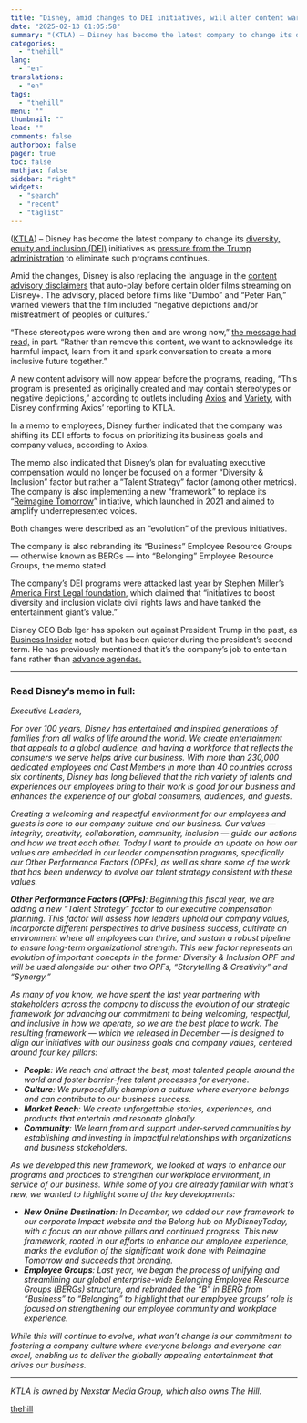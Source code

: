 ```yaml
---
title: "Disney, amid changes to DEI initiatives, will alter content warning ahead of ‘Peter Pan,’ ‘Dumbo’ and other older films"
date: "2025-02-13 01:05:58"
summary: "(KTLA) – Disney has become the latest company to change its diversity, equity and inclusion (DEI) initiatives as pressure from the Trump administration to eliminate such programs continues. Amid the changes, Disney is also replacing the language in the content advisory disclaimers that auto-play before certain older films streaming on..."
categories:
  - "thehill"
lang:
  - "en"
translations:
  - "en"
tags:
  - "thehill"
menu: ""
thumbnail: ""
lead: ""
comments: false
authorbox: false
pager: true
toc: false
mathjax: false
sidebar: "right"
widgets:
  - "search"
  - "recent"
  - "taglist"
---
```


([KTLA](https://ktla.com/entertainment/disney-to-change-content-warning-ahead-of-peter-pan-dumbo-and-other-older-films-amid-changes-to-dei-initiatives/)) – Disney has become the latest company to change its [diversity, equity and inclusion (DEI)](https://thehill.com/homenews/ap/ap-business/ap-which-us-companies-are-pulling-back-on-diversity-initiatives-2/) initiatives as [pressure from the Trump administration](https://thehill.com/business/5103287-trump-dei-corporations-diversity-inclusion/) to eliminate such programs continues.

Amid the changes, Disney is also replacing the language in the [content advisory disclaimers](https://variety.com/2025/film/news/disney-changes-content-warnings-dei-strategy-shift-1236304091/) that auto-play before certain older films streaming on Disney+. The advisory, placed before films like “Dumbo” and “Peter Pan,” warned viewers that the film included “negative depictions and/or mistreatment of peoples or cultures.”

“These stereotypes were wrong then and are wrong now,” [the message had read,](https://thehill.com/changing-america/enrichment/arts-culture/535677-disney-acknowledges-racist-content-in-peter-pan/) in part. “Rather than remove this content, we want to acknowledge its harmful impact, learn from it and spark conversation to create a more inclusive future together.”

A new content advisory will now appear before the programs, reading, “This program is presented as originally created and may contain stereotypes or negative depictions,” according to outlets including [Axios](https://www.axios.com/2025/02/11/disney-dei-changes-trump-era) and [Variety](https://variety.com/2025/film/news/disney-changes-content-warnings-dei-strategy-shift-1236304091/), with Disney confirming Axios’ reporting to KTLA.

In a memo to employees, Disney further indicated that the company was shifting its DEI efforts to focus on prioritizing its business goals and company values, according to Axios.

The memo also indicated that Disney’s plan for evaluating executive compensation would no longer be focused on a former “Diversity & Inclusion” factor but rather a “Talent Strategy” factor (among other metrics). The company is also implementing a new “framework” to replace its “[Reimagine Tomorrow](https://thehill.com/changing-america/enrichment/arts-culture/535908-in-major-new-move-disney-to-erase-negative/)” initiative, which launched in 2021 and aimed to amplify underrepresented voices.

Both changes were described as an “evolution” of the previous initiatives.

The company is also rebranding its “Business” Employee Resource Groups — otherwise known as BERGs — into “Belonging” Employee Resource Groups, the memo stated.

The company’s DEI programs were attacked last year by Stephen Miller’s [America First Legal foundation](https://aflegal.org/disneys-dei-efforts-targeted-by-trump-aides-legal-group-amid-proxy-fight/), which claimed that “initiatives to boost diversity and inclusion violate civil rights laws and have tanked the entertainment giant’s value.”

Disney CEO Bob Iger has spoken out against President Trump in the past, as [Business Insider](https://www.businessinsider.com/disney-is-latest-company-to-shake-up-dei-initiatives-memo-2025-2) noted, but has been quieter during the president’s second term. He has previously mentioned that it’s the company’s job to entertain fans rather than [advance agendas.](https://www.latimes.com/entertainment-arts/business/story/2024-12-23/disney-political-culture-wars-iger-trump-abc-news-pixar-win-or-lose)

---

### **Read Disney’s memo in full:**

*Executive Leaders,*

*For over 100 years, Disney has entertained and inspired generations of families from all walks of life around the world. We create entertainment that appeals to a global audience, and having a workforce that reflects the consumers we serve helps drive our business. With more than 230,000 dedicated employees and Cast Members in more than 40 countries across six continents, Disney has long believed that the rich variety of talents and experiences our employees bring to their work is good for our business and enhances the experience of our global consumers, audiences, and guests.*

*Creating a welcoming and respectful environment for our employees and guests is core to our company culture and our business. Our values — integrity, creativity, collaboration, community, inclusion — guide our actions and how we treat each other. Today I want to provide an update on how our values are embedded in our leader compensation programs, specifically our Other Performance Factors (OPFs), as well as share some of the work that has been underway to evolve our talent strategy consistent with these values.*

***Other Performance Factors (OPFs)**: Beginning this fiscal year, we are adding a new “Talent Strategy” factor to our executive compensation planning. This factor will assess how leaders uphold our company values, incorporate different perspectives to drive business success, cultivate an environment where all employees can thrive, and sustain a robust pipeline to ensure long-term organizational strength. This new factor represents an evolution of important concepts in the former Diversity & Inclusion OPF and will be used alongside our other two OPFs, “Storytelling & Creativity” and “Synergy.”*

*As many of you know, we have spent the last year partnering with stakeholders across the company to discuss the evolution of our strategic framework for advancing our commitment to being welcoming, respectful, and inclusive in how we operate, so we are the best place to work. The resulting framework — which we released in December — is designed to align our initiatives with our business goals and company values, centered around four key pillars:*

* ***People**: We reach and attract the best, most talented people around the world and foster barrier-free talent processes for everyone*.
* ***Culture**: We purposefully champion a culture where everyone belongs and can contribute to our business success*.
* ***Market Reach**: We create unforgettable stories, experiences, and products that entertain and resonate globally.*
* ***Community**: We learn from and support under-served communities by establishing and investing in impactful relationships with organizations and business stakeholders.*

*As we developed this new framework, we looked at ways to enhance our programs and practices to strengthen our workplace environment, in service of our business. While some of you are already familiar with what’s new, we wanted to highlight some of the key developments:*

* ***N******ew Online Destination**: In December, we added our new framework to our corporate Impact website and the Belong hub on MyDisneyToday, with a focus on our above pillars and continued progress. This new framework, rooted in our efforts to enhance our employee experience, marks the evolution of the significant work done with Reimagine Tomorrow and succeeds that branding.*
* ***Employee Groups**: Last year, we began the process of unifying and streamlining our global enterprise-wide Belonging Employee Resource Groups (BERGs) structure, and rebranded the “B” in BERG from “Business” to “Belonging” to highlight that our employee groups’ role is focused on strengthening our employee community and workplace experience.*

*While this will continue to evolve, what won’t change is our commitment to fostering a company culture where everyone belongs and everyone can excel, enabling us to deliver the globally appealing entertainment that drives our business.*

---

*KTLA is owned by Nexstar Media Group, which also owns The Hill.*

[thehill](https://thehill.com/blogs/in-the-know/5139478-disney-dei-changes-content-warnings/)
